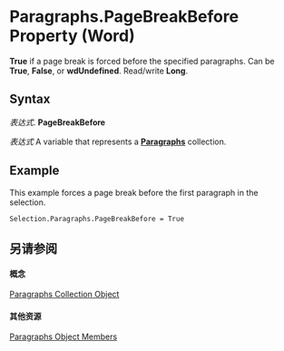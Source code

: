 
# Paragraphs.PageBreakBefore Property (Word)

 **True** if a page break is forced before the specified paragraphs. Can be **True**, **False**, or **wdUndefined**. Read/write **Long**.


## Syntax

 _表达式_. **PageBreakBefore**

 _表达式_ A variable that represents a **[Paragraphs](bdc7a183-2a98-7d47-c86a-5cecd6c91449.md)** collection.


## Example

This example forces a page break before the first paragraph in the selection.


```
Selection.Paragraphs.PageBreakBefore = True
```


## 另请参阅


#### 概念


[Paragraphs Collection Object](bdc7a183-2a98-7d47-c86a-5cecd6c91449.md)
#### 其他资源


[Paragraphs Object Members](http://msdn.microsoft.com/library/490e2695-3cdd-4906-f730-583d18486aa2%28Office.15%29.aspx)